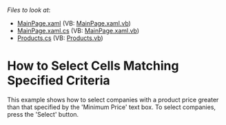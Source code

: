 <!-- default file list -->
*Files to look at*:

* [MainPage.xaml](./CS/AgDataGrid_SelectRequiredCells/MainPage.xaml) (VB: [MainPage.xaml.vb](./VB/AgDataGrid_SelectRequiredCells/MainPage.xaml.vb))
* [MainPage.xaml.cs](./CS/AgDataGrid_SelectRequiredCells/MainPage.xaml.cs) (VB: [MainPage.xaml.vb](./VB/AgDataGrid_SelectRequiredCells/MainPage.xaml.vb))
* [Products.cs](./CS/AgDataGrid_SelectRequiredCells/Products.cs) (VB: [Products.vb](./VB/AgDataGrid_SelectRequiredCells/Products.vb))
<!-- default file list end -->
# How to Select Cells Matching Specified Criteria


<p>This example shows how to select companies with a product price greater than that specified by the 'Minimum Price' text box. To select companies, press the 'Select' button.</p>

<br/>


